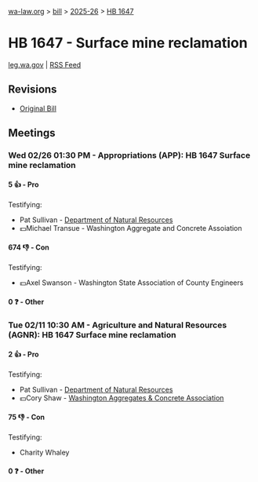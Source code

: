 [wa-law.org](/) > [bill](/bill/) > [2025-26](/bill/2025-26/) > [HB 1647](/bill/2025-26/hb/1647/)

# HB 1647 - Surface mine reclamation
[leg.wa.gov](https://app.leg.wa.gov/billsummary?BillNumber=1647&Year=2025&Initiative=false) | [RSS Feed](./rss.xml)

## Revisions
* [Original Bill](1/)

## Meetings
### Wed 02/26 01:30 PM - Appropriations (APP): HB 1647 Surface mine reclamation
#### 5 👍 - Pro
Testifying:
* Pat Sullivan - [Department of Natural Resources](/org/department_of_natural_resources/)
* 💵Michael Transue - Washington Aggregate and Concrete Assoiation

#### 674 👎 - Con
Testifying:
* 💵Axel Swanson - Washington State Association of County Engineers

#### 0 ❓ - Other

### Tue 02/11 10:30 AM - Agriculture and Natural Resources (AGNR): HB 1647 Surface mine reclamation
#### 2 👍 - Pro
Testifying:
* Pat Sullivan - [Department of Natural Resources](/org/department_of_natural_resources/)
* 💵Cory Shaw - [Washington Aggregates & Concrete Association](/org/washington_aggregates_&_concrete_association/)

#### 75 👎 - Con
Testifying:
* Charity Whaley

#### 0 ❓ - Other
